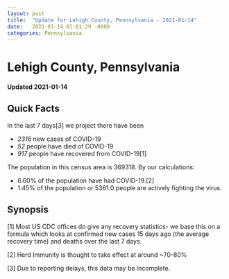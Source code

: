 ```yaml
---
layout: post
title:  "Update for Lehigh County, Pennsylvania - 2021-01-14"
date:   2021-01-14 01:01:29 -0600
categories: Pennsylvania
---
```


# Lehigh County, Pennsylvania
#### Updated 2021-01-14

## Quick Facts

In the last 7 days[3] we project there have been
- *2316* new cases of COVID-19
- *52* people have died of COVID-19
- *917* people have recovered from COVID-19[1]

The population in this census area is 369318. By our calculations:
- 6.60% of the population have had COVID-19.[2]
- 1.45% of the population or 5361.0 people are actively fighting the virus.

## Synopsis




[1] Most US CDC offices do give any recovery statistics- we base this on a formula which looks at confirmed new cases
15 days ago (the average recovery time) and deaths over the last 7 days.

[2] Herd Immunity is thought to take effect at around ~70-80%

[3] Due to reporting delays, this data may be incomplete.
 
    
